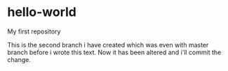 # hello-world
My first repository

This is the second branch i have created which was even with master branch before i wrote this text.
Now it has been altered and i'll commit the change.
